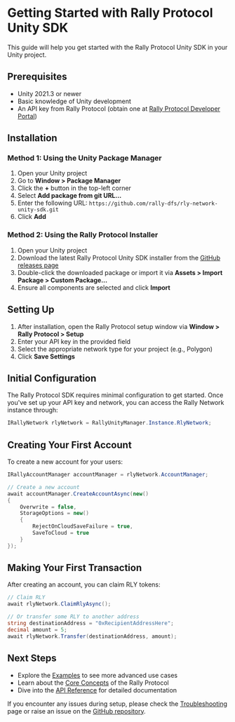 # Getting Started with Rally Protocol Unity SDK

This guide will help you get started with the Rally Protocol Unity SDK in your Unity project.

## Prerequisites

- Unity 2021.3 or newer
- Basic knowledge of Unity development
- An API key from Rally Protocol (obtain one at [Rally Protocol Developer Portal](https://docs.rallyprotocol.com/))

## Installation

### Method 1: Using the Unity Package Manager

1. Open your Unity project
2. Go to **Window > Package Manager**
3. Click the **+** button in the top-left corner
4. Select **Add package from git URL...**
5. Enter the following URL: `https://github.com/rally-dfs/rly-network-unity-sdk.git`
6. Click **Add**

### Method 2: Using the Rally Protocol Installer

1. Open your Unity project
2. Download the latest Rally Protocol Unity SDK installer from the [GitHub releases page](https://github.com/rally-dfs/rly-network-unity-sdk/releases)
3. Double-click the downloaded package or import it via **Assets > Import Package > Custom Package...**
4. Ensure all components are selected and click **Import**

## Setting Up

1. After installation, open the Rally Protocol setup window via **Window > Rally Protocol > Setup**
2. Enter your API key in the provided field
3. Select the appropriate network type for your project (e.g., Polygon)
4. Click **Save Settings**

## Initial Configuration

The Rally Protocol SDK requires minimal configuration to get started. Once you've set up your API key and network, you can access the Rally Network instance through:

```csharp
IRallyNetwork rlyNetwork = RallyUnityManager.Instance.RlyNetwork;
```

## Creating Your First Account

To create a new account for your users:

```csharp
IRallyAccountManager accountManager = rlyNetwork.AccountManager;

// Create a new account
await accountManager.CreateAccountAsync(new()
{
    Overwrite = false,
    StorageOptions = new()
    {
        RejectOnCloudSaveFailure = true,
        SaveToCloud = true
    }
});
```

## Making Your First Transaction

After creating an account, you can claim RLY tokens:

```csharp
// Claim RLY
await rlyNetwork.ClaimRlyAsync();

// Or transfer some RLY to another address
string destinationAddress = "0xRecipientAddressHere";
decimal amount = 5;
await rlyNetwork.Transfer(destinationAddress, amount);
```

## Next Steps

- Explore the [Examples](../examples/README.md) to see more advanced use cases
- Learn about the [Core Concepts](./core-concepts.md) of the Rally Protocol
- Dive into the [API Reference](../api/README.md) for detailed documentation

If you encounter any issues during setup, please check the [Troubleshooting](./troubleshooting.md) page or raise an issue on the [GitHub repository](https://github.com/rally-dfs/rly-network-unity-sdk/issues).
